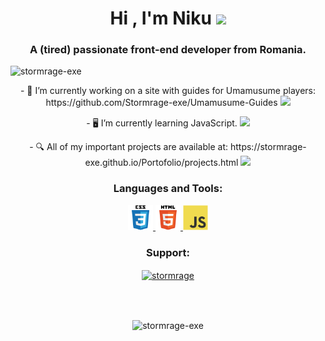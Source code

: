 <h1 align="center">Hi , I'm Niku <img src="https://wizard-arena.ucoz.net/images/103.gif"/></h1>
<h3 align="center">A (tired) passionate front-end developer from Romania.</h3>

<p align="left"> <img src="https://komarev.com/ghpvc/?username=stormrage-exe&label=Profile%20views&color=0e75b6&style=flat" alt="stormrage-exe" /> </p>

<p align="center">- 📁 I’m currently working on a site with guides for Umamusume players: https://github.com/Stormrage-exe/Umamusume-Guides <img src="https://wizard-arena.ucoz.net/images/4.gif"/></p>

<p align="center">- 🖥️ I’m currently learning JavaScript. <img src="https://wizard-arena.ucoz.net/images/113.gif"/> </p> 

<p align="center">- 🔍 All of my important projects are available at: https://stormrage-exe.github.io/Portofolio/projects.html <img src="https://wizard-arena.ucoz.net/images/39.gif"/> </p>



<h3 align="center">Languages and Tools:</h3>
<p align="center"> <a href="https://www.w3schools.com/css/" target="_blank" rel="noreferrer"> <img src="https://raw.githubusercontent.com/devicons/devicon/master/icons/css3/css3-original-wordmark.svg" alt="css3" width="40" height="40"/> </a> <a href="https://www.w3.org/html/" target="_blank" rel="noreferrer"> <img src="https://raw.githubusercontent.com/devicons/devicon/master/icons/html5/html5-original-wordmark.svg" alt="html5" width="40" height="40"/> </a> <a href="https://developer.mozilla.org/en-US/docs/Web/JavaScript" target="_blank" rel="noreferrer"> <img src="https://raw.githubusercontent.com/devicons/devicon/master/icons/javascript/javascript-original.svg" alt="javascript" width="40" height="40"/> </a> </p>

<h3 align="center">Support:</h3>
<p align="center"><a href="https://ko-fi.com/stormrage"> <img align="center" src="https://cdn.ko-fi.com/cdn/kofi3.png?v=3" height="50" width="210" alt="stormrage" /></a></p><br><br>

<p align="center"><img align="center" src="https://github-readme-stats.vercel.app/api/top-langs?username=stormrage-exe&show_icons=true&locale=en&layout=compact" alt="stormrage-exe" /></p>


